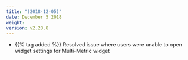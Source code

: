 ```yaml
---
title: "(2018-12-05)"
date: December 5 2018
weight:
version: v2.28.8
---
```


- {{% tag added %}} Resolved issue where users were unable to open widget settings for Multi-Metric widget
